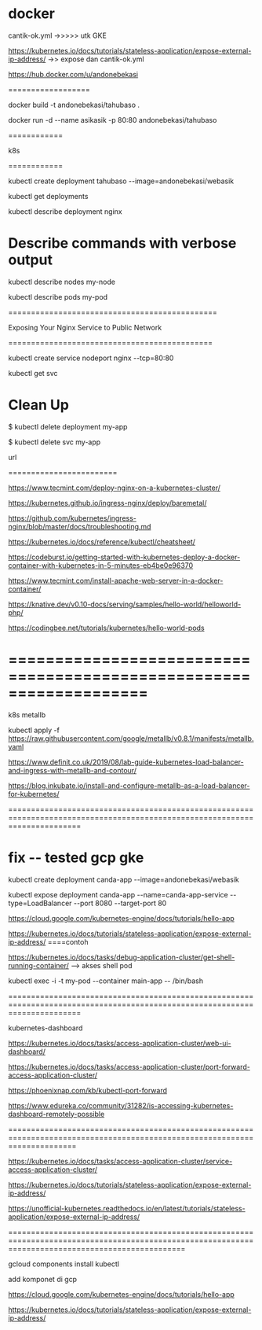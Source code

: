 # docker


cantik-ok.yml  ->>>>> utk GKE

https://kubernetes.io/docs/tutorials/stateless-application/expose-external-ip-address/  ->> expose dan cantik-ok.yml


https://hub.docker.com/u/andonebekasi

==================


docker build -t andonebekasi/tahubaso .

docker run -d --name asikasik -p 80:80 andonebekasi/tahubaso










============


k8s

============


kubectl create deployment tahubaso --image=andonebekasi/webasik

kubectl get deployments

kubectl describe deployment nginx




# Describe commands with verbose output

kubectl describe nodes my-node

kubectl describe pods my-pod




==============================================


Exposing Your Nginx Service to Public Network

=============================================

kubectl create service nodeport nginx --tcp=80:80

kubectl get svc



 Clean Up
==============


$ kubectl delete deployment my-app

$ kubectl delete svc my-app




url

========================


https://www.tecmint.com/deploy-nginx-on-a-kubernetes-cluster/


https://kubernetes.github.io/ingress-nginx/deploy/baremetal/


https://github.com/kubernetes/ingress-nginx/blob/master/docs/troubleshooting.md


https://kubernetes.io/docs/reference/kubectl/cheatsheet/


https://codeburst.io/getting-started-with-kubernetes-deploy-a-docker-container-with-kubernetes-in-5-minutes-eb4be0e96370



https://www.tecmint.com/install-apache-web-server-in-a-docker-container/



https://knative.dev/v0.10-docs/serving/samples/hello-world/helloworld-php/




https://codingbee.net/tutorials/kubernetes/hello-world-pods



===================================================================
===================================================================

k8s metallb

kubectl apply -f https://raw.githubusercontent.com/google/metallb/v0.8.1/manifests/metallb.yaml



https://www.definit.co.uk/2019/08/lab-guide-kubernetes-load-balancer-and-ingress-with-metallb-and-contour/


https://blog.inkubate.io/install-and-configure-metallb-as-a-load-balancer-for-kubernetes/

============================================================================================================================


fix -- tested gcp gke
=====================


kubectl create deployment canda-app --image=andonebekasi/webasik


kubectl expose deployment canda-app --name=canda-app-service --type=LoadBalancer --port 8080 --target-port 80


https://cloud.google.com/kubernetes-engine/docs/tutorials/hello-app

https://kubernetes.io/docs/tutorials/stateless-application/expose-external-ip-address/ ====contoh 



https://kubernetes.io/docs/tasks/debug-application-cluster/get-shell-running-container/ --> akses shell pod


kubectl exec -i -t my-pod --container main-app -- /bin/bash




============================================================================================================================



kubernetes-dashboard


https://kubernetes.io/docs/tasks/access-application-cluster/web-ui-dashboard/


https://kubernetes.io/docs/tasks/access-application-cluster/port-forward-access-application-cluster/



https://phoenixnap.com/kb/kubectl-port-forward


https://www.edureka.co/community/31282/is-accessing-kubernetes-dashboard-remotely-possible

===========================================================================================================================



https://kubernetes.io/docs/tasks/access-application-cluster/service-access-application-cluster/


https://kubernetes.io/docs/tutorials/stateless-application/expose-external-ip-address/


https://unofficial-kubernetes.readthedocs.io/en/latest/tutorials/stateless-application/expose-external-ip-address/






===================================================================================================================================================




gcloud components install kubectl

add komponet di gcp

https://cloud.google.com/kubernetes-engine/docs/tutorials/hello-app



https://kubernetes.io/docs/tutorials/stateless-application/expose-external-ip-address/






